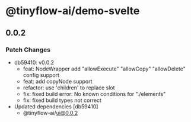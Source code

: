 # @tinyflow-ai/demo-svelte

## 0.0.2

### Patch Changes

- db59410: v0.0.2
    - feat: NodeWrapper add "allowExecute" "allowCopy" "allowDelete" config support
    - feat: add copyNode support
    - refactor: use 'children' to replace slot
    - fix: fixed build error: No known conditions for "./elements"
    - fix: fixed build types not correct
- Updated dependencies [db59410]
    - @tinyflow-ai/ui@0.0.2
